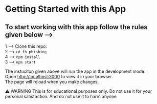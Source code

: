 # Getting Started with this App

## To start working with this app follow the rules given below -->

1 --> Clone this repo.\
2 --> `cd fb-phishing`\
4 --> `npm install`\
3 --> `npm start`

The instuciton given above will run the app in the development mode.\
Open [http://localhost:3000](http://localhost:3000) to view it in your browser.\
The page will reload when you make changes.

 :warning: WARNING 
  This is  for educational purposes only. Do not use it for your personal satisfaction. And do not use it to harm anyone   
